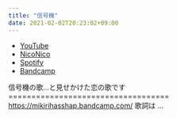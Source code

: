```yaml
---
title: "信号機"
date: 2021-02-02T20:23:02+09:00
---
```


- [YouTube](https://www.youtube.com/watch?OK_Qxj30gaM)
- [NicoNico](https://nico.ms/sm38214280)
- [Spotify](https://open.spotify.com/track/3mIjRTPSzZcN4QwFoRL5ac)
- [Bandcamp](https://mikirihasshap.bandcamp.com/track/--180)

信号機の歌…と見せかけた恋の歌です =================================== https://mikirihasshap.bandcamp.com/ 歌詞は ...